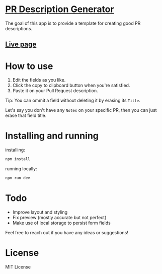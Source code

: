 # [PR Description Generator](https://pr-description-generator.vercel.app/)
The goal of this app is to provide a template for creating good PR descriptions.

## [Live page](https://pr-description-generator.vercel.app/)

# How to use
1. Edit the fields as you like.
2. Click the copy to clipboard button when you're satisfied.
3. Paste it on your Pull Request description.

Tip: You can ommit a field without deleting it by erasing its `Title`. 

Let's say you don't have any `Notes` on your specific PR, then you can just erase that field title.


# Installing and running
installing:
```bash
npm install
```
running locally:

```bash
npm run dev
```
# Todo
- Improve layout and styling
- Fix preview (mostly accurate but not perfect)
- Make use of local storage to persist form fields

Feel free to reach out if you have any ideas or suggestions!

# License
MIT License